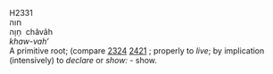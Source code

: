 H2331  
חוה  
חָוָה ‎ châvâh  
*khaw-vah‘*  
A primitive root; (compare [2324](h2324) [2421](h2421) ; properly to
*live*; by implication (intensively) to *declare* or *show: -* show.  
